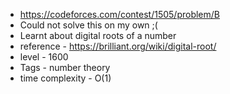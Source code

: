 * https://codeforces.com/contest/1505/problem/B
* Could not solve this on my own ;(
* Learnt about digital roots of a number
* reference - https://brilliant.org/wiki/digital-root/
* level - 1600
* Tags - number theory
* time complexity - O(1)
